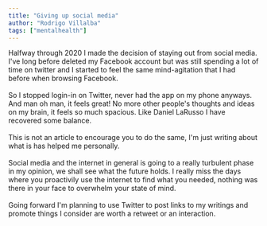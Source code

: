 ```yaml
---
title: "Giving up social media"
author: "Rodrigo Villalba"
tags: ["mentalhealth"]
---
```


Halfway through 2020 I made the decision of staying out from social media. I've long before deleted my Facebook account but was still spending a lot of time on twitter and I started to feel the same mind-agitation that I had before when browsing Facebook.
&nbsp;  
&nbsp;  
So I stopped login-in on Twitter, never had the app on my phone anyways. And man oh man, it feels great! No more other people's thoughts and ideas on my brain, it feels so much spacious. Like Daniel LaRusso I have recovered some balance.
&nbsp;  
&nbsp;  
This is not an article to encourage you to do the same, I'm just writing about what is has helped me personally.
&nbsp;  
&nbsp;  
Social media and the internet in general is going to a really turbulent phase in my opinion, we shall see what the future holds. I really miss the days where you proactivily use the internet to find what you needed, nothing was there in your face to overwhelm your state of mind.
&nbsp;  
&nbsp;  
Going forward I'm planning to use Twitter to post links to my writings and promote things I consider are worth a retweet or an interaction.
